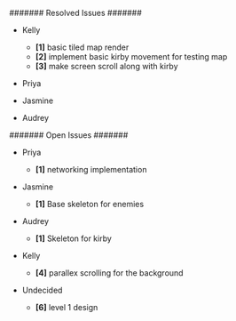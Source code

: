 ####### Resolved Issues #######

- Kelly
	- **[1]** basic tiled map render
	- **[2]** implement basic kirby movement for testing map
	- **[3]** make screen scroll along with kirby

- Priya

- Jasmine

- Audrey

####### Open Issues #######

- Priya
	- **[1]** networking implementation

- Jasmine
	- **[1]** Base skeleton for enemies

- Audrey
	- **[1]** Skeleton for kirby

- Kelly
	- **[4]** parallex scrolling for the background

- Undecided
	- **[6]** level 1 design